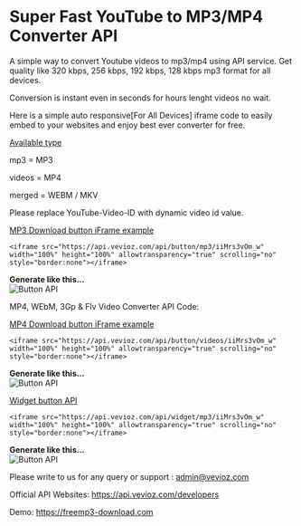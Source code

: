 # Super Fast YouTube to MP3/MP4 Converter API

A simple way to convert Youtube videos to mp3/mp4 using API service. Get quality like 320 kbps, 256 kbps, 192 kbps, 128 kbps mp3 format for all devices.

Conversion is instant even in seconds for hours lenght videos no wait.

Here is a simple auto responsive[For All Devices] iframe code to easily embed to your websites and enjoy best ever converter for free.

<ins>Available type</ins>

mp3 = MP3

videos = MP4

merged = WEBM / MKV

Please replace YouTube-Video-ID with dynamic video id value.

<ins>MP3 Download button iFrame example</ins> 

```<iframe src="https://api.vevioz.com/api/button/mp3/iiMrs3vOm_w" width="100%" height="100%" allowtransparency="true" scrolling="no" style="border:none"></iframe>```

**Generate like this...**  
![Button API](https://assets.vevioz.com/img/mp3.png)  

MP4, WEbM, 3Gp & Flv Video Converter API Code:

<ins>MP4 Download button iFrame example</ins>

```<iframe src="https://api.vevioz.com/api/button/videos/iiMrs3vOm_w" width="100%" height="100%" allowtransparency="true" scrolling="no" style="border:none"></iframe>```

**Generate like this...**  
![Button API](https://assets.vevioz.com/img/mp4.png)

<ins>Widget button API</ins>

```<iframe src="https://api.vevioz.com/api/widget/mp3/iiMrs3vOm_w" width="100%" height="100%" allowtransparency="true" scrolling="no" style="border:none"></iframe>```

**Generate like this...**  
![Button API](https://assets.vevioz.com/img/widget.png)

Please write to us for any query or support : admin@vevioz.com

Official API Websites: 
https://api.vevioz.com/developers

Demo: https://freemp3-download.com
